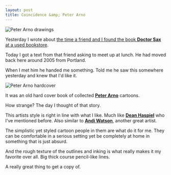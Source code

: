 ```yaml
---
layout: post
title: Coincidence &amp; Peter Arno
---
```

![Peter Arno drawings](https://lh3.googleusercontent.com/zArsvumERDt0cs4w1sZIqyaDWZdigyoC8VW0ogNXUpJQ=w800-no)

Yesterday I wrote about [the time a friend and I found the book **Doctor Sax** at a used bookstore](/2015/08/25/weather-like-doctor-sax/).

Today I got a text from that friend asking to meet up at lunch. He had moved back here around 2005 from Portland.

When I met him he handed me something. Told me he saw this somewhere yesterday and knew that I'd like it.

![Peter Arno hardcover](https://lh3.googleusercontent.com/ydkGnTiE9uTr-iYOKQPBAZ41M08ePtgYfioZDvbUwBsg=w800-no)

It was an old hard cover book of collected [**Peter Arno**](https://en.wikipedia.org/wiki/Peter_Arno) cartoons.

How strange? The day I thought of that story.

This artists style is right in line with what I like. Much like [**Dean Haspiel**](https://twitter.com/deanhaspiel) who I've mentioned before. Also similar to [**Andi Watson**](https://instagram.com/andicomics/), another great artist.

The simplistic yet styled cartoon people in them are what do it for me. They can be comfortable in a serious setting yet be completely at home in something that is just absurd.

And the rough texture of the outlines and inking is what really makes it my favorite over all. Big thick course pencil-like lines.

A really great thing to get a copy of. 

